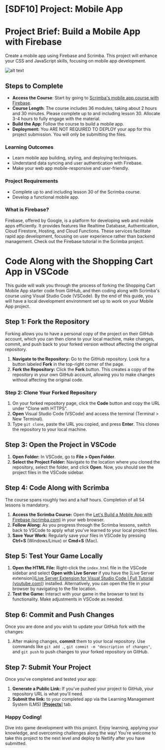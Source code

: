 # [SDF10] Project: Mobile App

# Project Brief: Build a Mobile App with Firebase

Create a mobile app using Firebase and Scrimba. This project will enhance your CSS and JavaScript skills, focusing on mobile app development.

![alt text](<Mobile App.png>)


## Steps to Complete

- **Access the Course**: Start by going to [Scrimba's mobile app course with Firebase](httpscrimba.com/learn/learnjavascript/lets-build-a-mobile-app-with-firebase-coafc415fb8e007eadfa60822).
- **Course Length**: The course includes 36 modules, taking about 2 hours and 30 minutes. Please complete up to and including lesson 30. Allocate 3-4 hours to fully engage with the material.
- **Build the App**: Follow the course to build a mobile app. 
- **Deployment:** You ARE NOT REQUIRED TO DEPLOY your app for this project submission. You will only be submitting the files. 

### Learning Outcomes
- Learn mobile app building, styling, and deploying techniques.
- Understand data syncing and user authentication with Firebase.
- Make your web app mobile-responsive and user-friendly.

### Project Requirements
- Complete up to and including lesson 30 of the Scrimba course.
- Develop a functional mobile app.

### What is Firebase?

Firebase, offered by Google, is a platform for developing web and mobile apps efficiently. It provides features like Realtime Database, Authentication, Cloud Firestore, Hosting, and Cloud Functions. These services facilitate rapid app development, focusing on user experience rather than backend management. Check out the Firebase tutorial in the Scrimba project.

# Code Along with the Shopping Cart App in VSCode

This guide will walk you through the process of forking the Shopping Cart Mobile App starter code from GitHub, and then coding along with Scrimba's course using Visual Studio Code (VSCode). By the end of this guide, you will have a local development environment set up to work on your Mobile App project.

## Step 1: Fork the Repository

Forking allows you to have a personal copy of the project on their GitHub account, which you can then clone to your local machine, make changes, commit, and push back to your forked version without affecting the original repository.

1. **Navigate to the Repository:** Go to the GitHub repository. Look for a button labeled **Fork** in the top-right corner of the page.
2. **Fork the Repository:** Click the **Fork** button. This creates a copy of the repository in your own GitHub account, allowing you to make changes without affecting the original code.

### Step 2: Clone Your Forked Repository

1. On your forked repository page, click the **Code** button and copy the URL under "Clone with HTTPS".
2. **Open** Visual Studio Code (VSCode) and access the terminal (Terminal > New Terminal).
3. Type `git clone`, paste the URL you copied, and press **Enter**. This clones the repository to your local machine.

## Step 3: Open the Project in VSCode

1. **Open Folder:** In VSCode, go to **File > Open Folder**.
2. **Select the Project Folder:** Navigate to the location where you cloned the repository, select the folder, and click **Open**. Now, you should see the project files in the VSCode sidebar.

## Step 4: Code Along with Scrimba

The course spans roughly two and a half hours. Completion of all 54 lessons is mandatory.

1. **Access the Scrimba Course:** Open the [Let's Build a Mobile App with Firebase (scrimba.com)](https://scrimba.com/learn/learnjavascript/lets-build-a-mobile-app-with-firebase-coafc415fb8e007eadfa60822) in your web browser.
2. **Follow Along:** As you progress through the Scrimba lessons, switch back to VSCode to apply what you've learned to your local project files.
3. **Save Your Work:** Regularly save your files in VSCode by pressing **Ctrl+S** (Windows/Linux) or **Cmd+S** (Mac).

## Step 5: Test Your Game Locally

1. **Open the HTML File:** Right-click the `index.html` file in the VSCode sidebar and select **Open with Live Server** if you have the [Live Server extension]([Live Server Extension for Visual Studio Code | Full Tutorial (youtube.com)](https://www.youtube.com/watch?v=_Tl-6HeV0Rc&t=269s)) installed. Alternatively, you can open the file in your browser by navigating to the file location.
2. **Test the Game:** Interact with your game in the browser to test its functionality. Make adjustments in VSCode as needed.

## Step 6: Commit and Push Changes

Once you are done and you wish to update your GitHub fork with the changes:

1. After making changes, **commit** them to your local repository. Use commands like `git add .`, `git commit -m "description of changes"`, and `git push` to push changes to your forked repository on GitHub.

## Step 7: Submit Your Project

Once you've completed and tested your app:

1. **Generate a Public Link:** If you've pushed your project to GitHub, your repository URL is what you'll need.
2. **Submit the link:** to your completed app via the Learning Management System (LMS) [**[Projects](https://learn.codespace.co.za/projects)**] tab.

### Happy Coding!

Dive into game development with this project. Enjoy learning, applying your knowledge, and overcoming challenges along the way! You're welcome to take this project to the next level and deploy to Netlify after you have submitted. 



